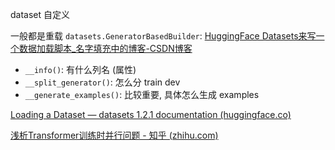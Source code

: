 dataset 自定义

一般都是重载 `datasets.GeneratorBasedBuilder`: [HuggingFace Datasets来写一个数据加载脚本_名字填充中的博客-CSDN博客](https://blog.csdn.net/qq_42388742/article/details/114293746)

- `__info()`: 有什么列名 (属性)
- `__split_generator()`: 怎么分 train dev
- `__generate_examples()`: 比较重要, 具体怎么生成 examples

[Loading a Dataset — datasets 1.2.1 documentation (huggingface.co)](https://huggingface.co/docs/datasets/v1.2.1/loading_datasets.html)



[浅析Transformer训练时并行问题 - 知乎 (zhihu.com)](https://zhuanlan.zhihu.com/p/368592551)
